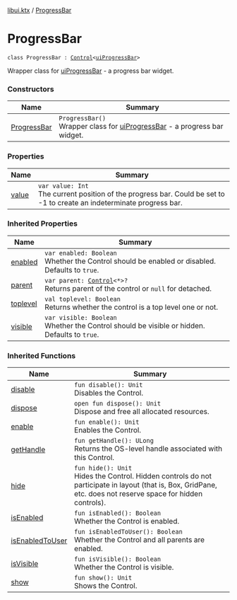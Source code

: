 [libui.ktx](../README.md) / [ProgressBar](README.md)

# ProgressBar

`class ProgressBar : `[`Control`](../-control/README.md)`<`[`uiProgressBar`](../../libui/ui-progress-bar.md)`>`

Wrapper class for [uiProgressBar](../../libui/ui-progress-bar.md) - a progress bar widget.

### Constructors

| Name | Summary |
|---|---|
| [ProgressBar](-progress-bar.md) | `ProgressBar()`<br>Wrapper class for [uiProgressBar](../../libui/ui-progress-bar.md) - a progress bar widget. |

### Properties

| Name | Summary |
|---|---|
| [value](value.md) | `var value: Int`<br>The current position of the progress bar. Could be set to -1 to create an indeterminate progress bar. |

### Inherited Properties

| Name | Summary |
|---|---|
| [enabled](../-control/enabled.md) | `var enabled: Boolean`<br>Whether the Control should be enabled or disabled. Defaults to `true`. |
| [parent](../-control/parent.md) | `var parent: `[`Control`](../-control/README.md)`<*>?`<br>Returns parent of the control or `null` for detached. |
| [toplevel](../-control/toplevel.md) | `val toplevel: Boolean`<br>Returns whether the control is a top level one or not. |
| [visible](../-control/visible.md) | `var visible: Boolean`<br>Whether the Control should be visible or hidden. Defaults to `true`. |

### Inherited Functions

| Name | Summary |
|---|---|
| [disable](../-control/disable.md) | `fun disable(): Unit`<br>Disables the Control. |
| [dispose](../-control/dispose.md) | `open fun dispose(): Unit`<br>Dispose and free all allocated resources. |
| [enable](../-control/enable.md) | `fun enable(): Unit`<br>Enables the Control. |
| [getHandle](../-control/get-handle.md) | `fun getHandle(): ULong`<br>Returns the OS-level handle associated with this Control. |
| [hide](../-control/hide.md) | `fun hide(): Unit`<br>Hides the Control. Hidden controls do not participate in layout (that is, Box, GridPane, etc. does not reserve space for hidden controls). |
| [isEnabled](../-control/is-enabled.md) | `fun isEnabled(): Boolean`<br>Whether the Control is enabled. |
| [isEnabledToUser](../-control/is-enabled-to-user.md) | `fun isEnabledToUser(): Boolean`<br>Whether the Control and all parents are enabled. |
| [isVisible](../-control/is-visible.md) | `fun isVisible(): Boolean`<br>Whether the Control is visible. |
| [show](../-control/show.md) | `fun show(): Unit`<br>Shows the Control. |
